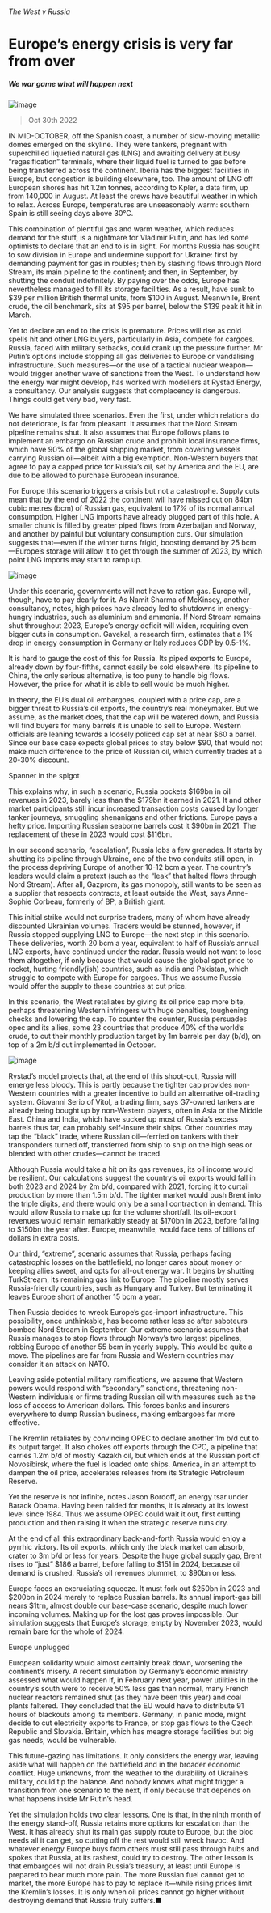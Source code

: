 ###### The West v Russia
# Europe’s energy crisis is very far from over 
##### We war game what will happen next 
![image](images/20221105_FND001.jpg) 
> Oct 30th 2022 
IN MID-OCTOBER, off the Spanish coast, a number of slow-moving metallic domes emerged on the skyline. They were tankers, pregnant with superchilled liquefied natural gas (LNG) and awaiting delivery at busy “regasification” terminals, where their liquid fuel is turned to gas before being transferred across the continent. Iberia has the biggest facilities in Europe, but congestion is building elsewhere, too. The amount of LNG off European shores has hit 1.2m tonnes, according to Kpler, a data firm, up from 140,000 in August. At least the crews have beautiful weather in which to relax. Across Europe, temperatures are unseasonably warm: southern Spain is still seeing days above 30°C.
This combination of plentiful gas and warm weather, which reduces demand for the stuff, is a nightmare for Vladimir Putin, and has led some optimists to declare that an end to  is in sight. For months Russia has sought to sow division in Europe and undermine support for Ukraine: first by demanding payment for gas in roubles; then by slashing flows through Nord Stream, its main pipeline to the continent; and then, in September, by shutting the conduit indefinitely. By paying over the odds, Europe has nevertheless managed to fill its storage facilities. As a result,  have sunk to $39 per million British thermal units, from $100 in August. Meanwhile, Brent crude, the oil benchmark, sits at $95 per barrel, below the $139 peak it hit in March. 
Yet to declare an end to the crisis is premature. Prices will rise as cold spells hit and other LNG buyers, particularly in Asia, compete for cargoes. Russia, faced with military setbacks, could crank up the pressure further. Mr Putin’s options include stopping all gas deliveries to Europe or vandalising infrastructure. Such measures—or the use of a tactical nuclear weapon—would trigger another wave of sanctions from the West. To understand how the energy war might develop,  has worked with modellers at Rystad Energy, a consultancy. Our analysis suggests that complacency is dangerous. Things could get very bad, very fast.
We have simulated three scenarios. Even the first, under which relations do not deteriorate, is far from pleasant. It assumes that the Nord Stream pipeline remains shut. It also assumes that Europe follows plans to implement an embargo on Russian crude and prohibit local insurance firms, which have 90% of the global shipping market, from covering vessels carrying Russian oil—albeit with a big exemption. Non-Western buyers that agree to pay a capped price for Russia’s oil, set by America and the EU, are due to be allowed to purchase European insurance. 
For Europe this scenario triggers a crisis but not a catastrophe. Supply cuts mean that by the end of 2022 the continent will have missed out on 84bn cubic metres (bcm) of Russian gas, equivalent to 17% of its normal annual consumption. Higher LNG imports have already plugged part of this hole. A smaller chunk is filled by greater piped flows from Azerbaijan and Norway, and another by painful but voluntary consumption cuts. Our simulation suggests that—even if the winter turns frigid, boosting demand by 25 bcm—Europe’s storage will allow it to get through the summer of 2023, by which point LNG imports may start to ramp up.
![image](images/20221105_FNC570.png) 

Under this scenario, governments will not have to ration gas. Europe will, though, have to pay dearly for it. As Namit Sharma of McKinsey, another consultancy, notes, high prices have already led to shutdowns in energy-hungry industries, such as aluminium and ammonia. If Nord Stream remains shut throughout 2023, Europe’s energy deficit will widen, requiring even bigger cuts in consumption. Gavekal, a research firm, estimates that a 1% drop in energy consumption in Germany or Italy reduces GDP by 0.5-1%. 
It is hard to gauge the cost of this for Russia. Its piped exports to Europe, already down by four-fifths, cannot easily be sold elsewhere. Its pipeline to China, the only serious alternative, is too puny to handle big flows. However, the price for what it is able to sell would be much higher. 
In theory, the EU’s dual oil embargoes, coupled with a price cap, are a bigger threat to Russia’s oil exports, the country’s real moneymaker. But we assume, as the market does, that the cap will be watered down, and Russia will find buyers for many barrels it is unable to sell to Europe. Western officials are leaning towards a loosely policed cap set at near $60 a barrel. Since our base case expects global prices to stay below $90, that would not make much difference to the price of Russian oil, which currently trades at a 20-30% discount. 
Spanner in the spigot
This explains why, in such a scenario, Russia pockets $169bn in oil revenues in 2023, barely less than the $179bn it earned in 2021. It and other market participants still incur increased transaction costs caused by longer tanker journeys, smuggling shenanigans and other frictions. Europe pays a hefty price. Importing Russian seaborne barrels cost it $90bn in 2021. The replacement of these in 2023 would cost $116bn.
In our second scenario, “escalation”, Russia lobs a few grenades. It starts by shutting its pipeline through Ukraine, one of the two conduits still open, in the process depriving Europe of another 10-12 bcm a year. The country’s leaders would claim a pretext (such as the “leak” that halted flows through Nord Stream). After all, Gazprom, its gas monopoly, still wants to be seen as a supplier that respects contracts, at least outside the West, says Anne-Sophie Corbeau, formerly of BP, a British giant.
This initial strike would not surprise traders, many of whom have already discounted Ukrainian volumes. Traders would be stunned, however, if Russia stopped supplying LNG to Europe—the next step in this scenario. These deliveries, worth 20 bcm a year, equivalent to half of Russia’s annual LNG exports, have continued under the radar. Russia would not want to lose them altogether, if only because that would cause the global spot price to rocket, hurting friendly(ish) countries, such as India and Pakistan, which struggle to compete with Europe for cargoes. Thus we assume Russia would offer the supply to these countries at cut price.
In this scenario, the West retaliates by giving its oil price cap more bite, perhaps threatening Western infringers with huge penalties, toughening checks and lowering the cap. To counter the counter, Russia persuades opec and its allies, some 23 countries that produce 40% of the world’s crude, to cut their monthly production target by 1m barrels per day (b/d), on top of a 2m b/d cut implemented in October. 
![image](images/20221105_FNC573.png) 

Rystad’s model projects that, at the end of this shoot-out, Russia will emerge less bloody. This is partly because the tighter cap provides non-Western countries with a greater incentive to build an alternative oil-trading system. Giovanni Serio of Vitol, a trading firm, says G7-owned tankers are already being bought up by non-Western players, often in Asia or the Middle East. China and India, which have sucked up most of Russia’s excess barrels thus far, can probably self-insure their ships. Other countries may tap the “black” trade, where Russian oil—ferried on tankers with their transponders turned off, transferred from ship to ship on the high seas or blended with other crudes—cannot be traced. 
Although Russia would take a hit on its gas revenues, its oil income would be resilient. Our calculations suggest the country’s oil exports would fall in both 2023 and 2024 by 2m b/d, compared with 2021, forcing it to curtail production by more than 1.5m b/d. The tighter market would push Brent into the triple digits, and there would only be a small contraction in demand. This would allow Russia to make up for the volume shortfall. Its oil-export revenues would remain remarkably steady at $170bn in 2023, before falling to $150bn the year after. Europe, meanwhile, would face tens of billions of dollars in extra costs. 
Our third, “extreme”, scenario assumes that Russia, perhaps facing catastrophic losses on the battlefield, no longer cares about money or keeping allies sweet, and opts for all-out energy war. It begins by shutting TurkStream, its remaining gas link to Europe. The pipeline mostly serves Russia-friendly countries, such as Hungary and Turkey. But terminating it leaves Europe short of another 15 bcm a year. 
Then Russia decides to wreck Europe’s gas-import infrastructure. This possibility, once unthinkable, has become rather less so after saboteurs bombed Nord Stream in September. Our extreme scenario assumes that Russia manages to stop flows through Norway’s two largest pipelines, robbing Europe of another 55 bcm in yearly supply. This would be quite a move. The pipelines are far from Russia and Western countries may consider it an attack on NATO. 
Leaving aside potential military ramifications, we assume that Western powers would respond with “secondary” sanctions, threatening non-Western individuals or firms trading Russian oil with measures such as the loss of access to American dollars. This forces banks and insurers everywhere to dump Russian business, making embargoes far more effective. 
The Kremlin retaliates by convincing OPEC to declare another 1m b/d cut to its output target. It also chokes off exports through the CPC, a pipeline that carries 1.2m b/d of mostly Kazakh oil, but which ends at the Russian port of Novosibirsk, where the fuel is loaded onto ships. America, in an attempt to dampen the oil price, accelerates releases from its Strategic Petroleum Reserve. 
Yet the reserve is not infinite, notes Jason Bordoff, an energy tsar under Barack Obama. Having been raided for months, it is already at its lowest level since 1984. Thus we assume OPEC could wait it out, first cutting production and then raising it when the strategic reserve runs dry.
At the end of all this extraordinary back-and-forth Russia would enjoy a pyrrhic victory. Its oil exports, which only the black market can absorb, crater to 3m b/d or less for years. Despite the huge global supply gap, Brent rises to “just” $186 a barrel, before falling to $151 in 2024, because oil demand is crushed. Russia’s oil revenues plummet, to $90bn or less. 
Europe faces an excruciating squeeze. It must fork out $250bn in 2023 and $200bn in 2024 merely to replace Russian barrels. Its annual import-gas bill nears $1trn, almost double our base-case scenario, despite much lower incoming volumes. Making up for the lost gas proves impossible. Our simulation suggests that Europe’s storage, empty by November 2023, would remain bare for the whole of 2024. 
Europe unplugged
European solidarity would almost certainly break down, worsening the continent’s misery. A recent simulation by Germany’s economic ministry assessed what would happen if, in February next year, power utilities in the country’s south were to receive 50% less gas than normal, many French nuclear reactors remained shut (as they have been this year) and coal plants faltered. They concluded that the EU would have to distribute 91 hours of blackouts among its members. Germany, in panic mode, might decide to cut electricity exports to France, or stop gas flows to the Czech Republic and Slovakia. Britain, which has meagre storage facilities but big gas needs, would be vulnerable. 
This future-gazing has limitations. It only considers the energy war, leaving aside what will happen on the battlefield and in the broader economic conflict. Huge unknowns, from the weather to the durability of Ukraine’s military, could tip the balance. And nobody knows what might trigger a transition from one scenario to the next, if only because that depends on what happens inside Mr Putin’s head. 
Yet the simulation holds two clear lessons. One is that, in the ninth month of the energy stand-off, Russia retains more options for escalation than the West. It has already shut its main gas supply route to Europe, but the bloc needs all it can get, so cutting off the rest would still wreck havoc. And whatever energy Europe buys from others must still pass through hubs and spokes that Russia, at its rashest, could try to destroy. The other lesson is that embargoes will not drain Russia’s treasury, at least until Europe is prepared to bear much more pain. The more Russian fuel cannot get to market, the more Europe has to pay to replace it—while rising prices limit the Kremlin’s losses. It is only when oil prices cannot go higher without destroying demand that Russia truly suffers.■

